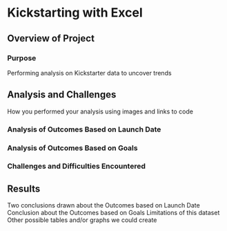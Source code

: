 


# Kickstarting with Excel

## Overview of Project

### Purpose
Performing analysis on Kickstarter data to uncover trends

## Analysis and Challenges
How you performed your analysis using images and links to code

### Analysis of Outcomes Based on Launch Date

### Analysis of Outcomes Based on Goals

### Challenges and Difficulties Encountered

## Results
Two conclusions drawn about the Outcomes based on Launch Date
Conclusion about the Outcomes based on Goals
Limitations of this dataset
Other possible tables and/or graphs we could create
